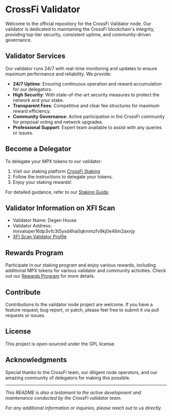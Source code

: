 # CrossFi Validator

Welcome to the official repository for the CrossFi Validator node. Our validator is dedicated to maintaining the CrossFi blockchain's integrity, providing top-tier security, consistent uptime, and community-driven governance.

## Validator Services

Our validator runs 24/7 with real-time monitoring and updates to ensure maximum performance and reliability. We provide:

- **24/7 Uptime**: Ensuring continuous operation and reward accumulation for our delegators.
- **High Security**: With state-of-the-art security measures to protect the network and your stake.
- **Transparent Fees**: Competitive and clear fee structures for maximum reward efficiency.
- **Community Governance**: Active participation in the CrossFi community for proposal voting and network upgrades.
- **Professional Support**: Expert team available to assist with any queries or issues.

## Become a Delegator

To delegate your MPX tokens to our validator:

1. Visit our staking platform [CrossFi Staking](#)
2. Follow the instructions to delegate your tokens.
3. Enjoy your staking rewards!

For detailed guidance, refer to our [Staking Guide](#/staking-guide).

## Validator Information on XFI Scan

- Validator Name: Degen House
- Validator Address: mxvaloper16dp3vfc3t5yxd4ha0qkmmzfv9kj0e46m2axnjy
- [XFI Scan Validator Profile](https://test.xfiscan.com/validators/mxvaloper16dp3vfc3t5yxd4ha0qkmmzfv9kj0e46m2axnjy)

## Rewards Program

Participate in our staking program and enjoy various rewards, including additional MPX tokens for various validator and community activities. Check out our [Rewards Program](#/rewards-program) for more details.

## Contribute

Contributions to the validator node project are welcome. If you have a feature request, bug report, or patch, please feel free to submit it via pull requests or issues.

## License

This project is open-sourced under the GPL license.

## Acknowledgments

Special thanks to the CrossFi team, our diligent node operators, and our amazing community of delegators for making this possible.

---

*This README is also a testament to the active development and maintenance conducted by the CrossFi validator team.*

*For any additional information or inquiries, please reach out to us directly.*
